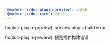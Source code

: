 ```yaml
---
'@modern-js/doc-plugin-preview': patch
'@modern-js/doc-core': patch
---
```


fix(doc-plugin-preview): preview plugin build error

fix(doc-plugin-preview): 预览插件构建错误
